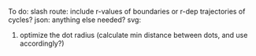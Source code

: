 To do:
slash route: include r-values of boundaries or r-dep trajectories of cycles?
json: anything else needed?
svg:
1) optimize the dot radius (calculate min distance between dots, and use accordingly?)
